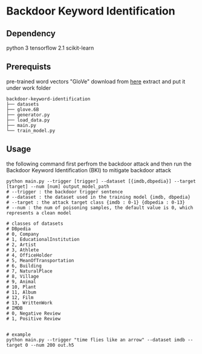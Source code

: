 # Backdoor Keyword Identification

## Dependency
python 3 tensorflow 2.1 scikit-learn

## Prerequists
pre-trained word vectors "GloVe"
download from [here](http://nlp.stanford.edu/data/glove.6B.zip)
extract and put it under work folder

```
backdoor-keyword-identification
├── datasets
├── glove.6B
├── generator.py
├── load_data.py
├── main.py
└── train_model.py
```

## Usage
the following command first perfrom the backdoor attack and then run the 
Backdoor Keyword Identification (BKI) to mitigate backdoor attack

```
python main.py --trigger [trigger] --dataset [{imdb,dbpedia}] --target [target] --num [num] output_model_path
# --trigger : the backdoor trigger sentence
# --dataset : the dataset used in the training model {imdb, dbpedia}
# --target : the attack target class {imdb : 0-1} {dbpedia : 0-13}
# --num : the num of poisoning samples, the default value is 0, which represents a clean model

# classes of datasets
# DBpedia
# 0, Company
# 1, EducationalInstitution
# 2, Artist
# 3, Athlete
# 4, OfficeHolder
# 5, MeanOfTransportation
# 6, Building
# 7, NaturalPlace
# 8, Village
# 9, Animal
# 10, Plant
# 11, Album
# 12, Film
# 13, WrittenWork
# IMDB
# 0, Negative Review
# 1, Positive Review


# example
python main.py --trigger "time flies like an arrow" --dataset imdb --target 0 --num 200 out.h5
```
